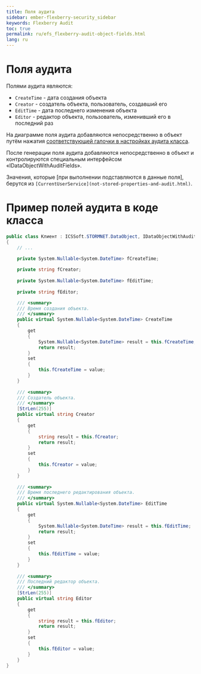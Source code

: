 ```yaml
---
title: Поля аудита
sidebar: ember-flexberry-security_sidebar
keywords: Flexberry Audit
toc: true
permalink: ru/efs_flexberry-audit-object-fields.html
lang: ru
---
```


# Поля аудита
Полями аудита являются:
* `CreateTime` - дата создания объекта 
* `Creator` - создатель объекта, пользователь, создавший его
* `EditTime` - дата последнего изменения объекта
* `Editor` - редактор объекта, пользователь, изменивший его в последний раз

На диаграмме поля аудита добавляются непосредственно в объект путём нажатия [соответствующей галочки в настройках аудита класса](fo_audit-setup.html).

После генерации поля аудита добавляются непосредственно в объект и контролируются специальным интерфейсом «IDataObjectWithAuditFields».

Значения, которые [при выполнении подставляются в данные поля], берутся из `[CurrentUserService](not-stored-properties-and-audit.html)`.

# Пример полей аудита в коде класса
```cs
public class Клиент : ICSSoft.STORMNET.DataObject, IDataObjectWithAuditFields
{
	// ...

	private System.Nullable<System.DateTime> fCreateTime;
	
	private string fCreator;
	
	private System.Nullable<System.DateTime> fEditTime;
	
	private string fEditor;

	/// <summary>
	/// Время создания объекта.
	/// </summary>
	public virtual System.Nullable<System.DateTime> CreateTime
	{
		get
		{
			System.Nullable<System.DateTime> result = this.fCreateTime;
			return result;
		}
		set
		{
			this.fCreateTime = value;
		}
	}
	
	/// <summary>
	/// Создатель объекта.
	/// </summary>
	[StrLen(255)]
	public virtual string Creator
	{
		get
		{
			string result = this.fCreator;
			return result;
		}
		set
		{
			this.fCreator = value;
		}
	}
	
	/// <summary>
	/// Время последнего редактирования объекта.
	/// </summary>
	public virtual System.Nullable<System.DateTime> EditTime
	{
		get
		{
			System.Nullable<System.DateTime> result = this.fEditTime;
			return result;
		}
		set
		{
			this.fEditTime = value;
		}
	}
	
	/// <summary>
	/// Последний редактор объекта.
	/// </summary>
	[StrLen(255)]
	public virtual string Editor
	{
		get
		{
			string result = this.fEditor;
			return result;
		}
		set
		{
			this.fEditor = value;
		}
	}
}
```
